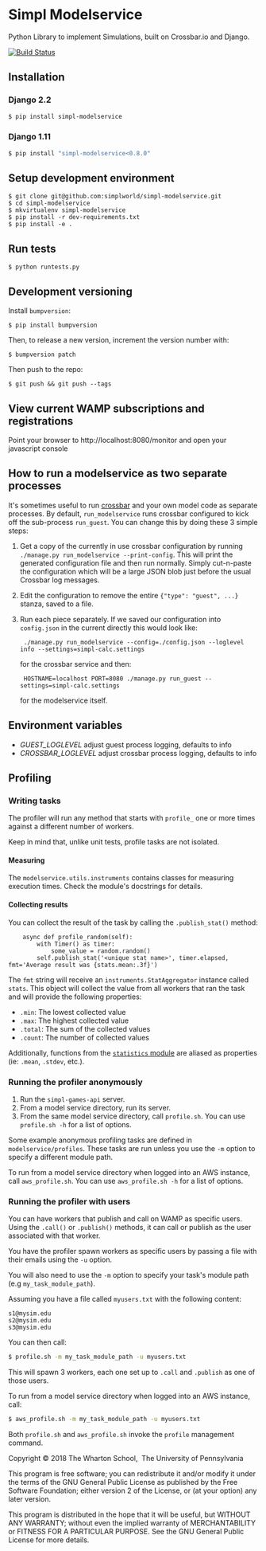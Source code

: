 # Simpl Modelservice

Python Library to implement Simulations, built on Crossbar.io and Django.

[![Build Status](https://travis-ci.com/simplworld/simpl-modelservice.svg?token=cyqpBgqLC1o8qUptfcpE&branch=master)](https://travis-ci.com/simplworld/simpl-modelservice)

## Installation

### Django 2.2

```bash
$ pip install simpl-modelservice
```

### Django 1.11

```bash
$ pip install "simpl-modelservice<0.8.0"
```

## Setup development environment

    $ git clone git@github.com:simplworld/simpl-modelservice.git
    $ cd simpl-modelservice
    $ mkvirtualenv simpl-modelservice
    $ pip install -r dev-requirements.txt
    $ pip install -e .

## Run tests

    $ python runtests.py

## Development versioning

Install `bumpversion`:

    $ pip install bumpversion

Then, to release a new version, increment the version number with:

    $ bumpversion patch

Then push to the repo:

    $ git push && git push --tags

## View current WAMP subscriptions and registrations

Point your browser to http://localhost:8080/monitor and open your javascript console

## How to run a modelservice as two separate processes

It's sometimes useful to run [crossbar](https://github.com/crossbario/crossbar/) and your own model code as separate processes. By default, `run_modelservice` runs crossbar configured to kick off the sub-process `run_guest`.  You can change this by doing these 3 simple steps:

1. Get a copy of the currently in use crossbar configuration by running `./manage.py run_modelservice --print-config`.  This will print the generated configuration file and then run normally.  Simply cut-n-paste the configuration which will be a large JSON blob just before the usual Crossbar log messages.

2. Edit the configuration to remove the entire `{"type": "guest", ...}` stanza, saved to a file.

3. Run each piece separately.  If we saved our configuration into `config.json` in the current directly this would look like:

        ./manage.py run_modelservice --config=./config.json --loglevel info --settings=simpl-calc.settings

    for the crossbar service and then:

        HOSTNAME=localhost PORT=8080 ./manage.py run_guest --settings=simpl-calc.settings

    for the modelservice itself. 

## Environment variables 

- *GUEST_LOGLEVEL* adjust guest process logging, defaults to info
- *CROSSBAR_LOGLEVEL* adjust crossbar process logging, defaults to info

## Profiling

### Writing tasks

The profiler will run any method that starts with `profile_` one or more times against a different number of workers.

Keep in mind that, unlike unit tests, profile tasks are not isolated.

#### Measuring

The `modelservice.utils.instruments` contains classes for measuring execution times. Check the module's docstrings for details.

#### Collecting results

You can collect the result of the task by calling the `.publish_stat()` method:

```
    async def profile_random(self):
        with Timer() as timer:
            some_value = random.random()
        self.publish_stat('<unique stat name>', timer.elapsed, fmt='Average result was {stats.mean:.3f}')
```

The `fmt` string will receive an `instruments.StatAggregator` instance called `stats`. 
This object will collect the value from all workers that ran the task and will provide the following properties:

* `.min`: The lowest collected value
* `.max`: The highest collected value
* `.total`: The sum of the collected values
* `.count`: The number of collected values

Additionally, functions from the [`statistics` module](https://docs.python.org/3/library/statistics.html) 
are aliased as properties (ie: `.mean`, `.stdev`, etc.).

### Running the profiler anonymously

1. Run the `simpl-games-api` server. 
1. From a model service directory, run its server.
1. From the same model service directory, call `profile.sh`. You can use `profile.sh -h` for a list of options.

Some example anonymous profiling tasks are defined in `modelservice/profiles`. These tasks are run
unless you use the `-m` option to specify a different module path.

To run from a model service directory when logged into an AWS instance, 
call `aws_profile.sh`. You can use `aws_profile.sh -h` for a list of options.

### Running the profiler with users

You can have workers that publish and call on WAMP as specific users. Using the `.call()` or `.publish()` methods, 
it can call or publish as the user associated with that worker. 

You have the profiler spawn workers as specific users by passing a file with their emails using the `-u` option.

You will also need to use the `-m` option to specify your task's module path (e.g `my_task_module_path`).

Assuming you have a file called `myusers.txt` with the following content:

```text
s1@mysim.edu
s2@mysim.edu
s3@mysim.edu
```

You can then call:

```bash
$ profile.sh -m my_task_module_path -u myusers.txt
```

This will spawn 3 workers, each one set up to `.call` and `.publish` as one of those users.

To run from a model service directory when logged into an AWS instance, call:
 ```bash
$ aws_profile.sh -m my_task_module_path -u myusers.txt
```

Both `profile.sh` and `aws_profile.sh` invoke the `profile` management command.


Copyright © 2018 The Wharton School,  The University of Pennsylvania 

This program is free software; you can redistribute it and/or
modify it under the terms of the GNU General Public License
as published by the Free Software Foundation; either version 2
of the License, or (at your option) any later version.

This program is distributed in the hope that it will be useful,
but WITHOUT ANY WARRANTY; without even the implied warranty of
MERCHANTABILITY or FITNESS FOR A PARTICULAR PURPOSE.  See the
GNU General Public License for more details.
